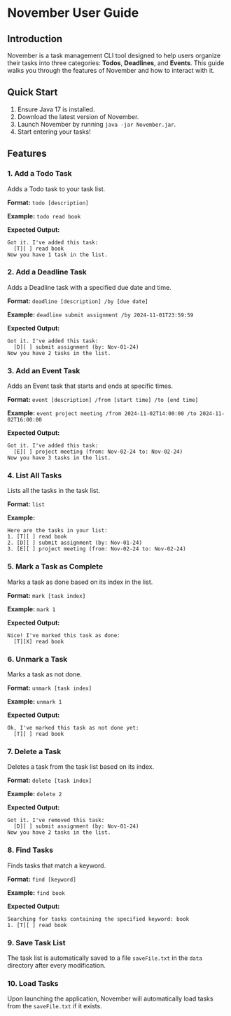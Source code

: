 # November User Guide

## Introduction
November is a task management CLI tool designed to help users organize their tasks into three categories: **Todos**, **Deadlines**, and **Events**. This guide walks you through the features of November and how to interact with it.

## Quick Start
1. Ensure Java 17 is installed.
2. Download the latest version of November.
3. Launch November by running `java -jar November.jar`.
4. Start entering your tasks!

## Features

### 1. Add a Todo Task
Adds a Todo task to your task list.

**Format:** `todo [description]`

**Example:** `todo read book`

**Expected Output:**
```
Got it. I've added this task:
  [T][ ] read book
Now you have 1 task in the list.
```

### 2. Add a Deadline Task
Adds a Deadline task with a specified due date and time.

**Format:** `deadline [description] /by [due date]`

**Example:** `deadline submit assignment /by 2024-11-01T23:59:59`

**Expected Output:**
```
Got it. I've added this task:
  [D][ ] submit assignment (by: Nov-01-24)
Now you have 2 tasks in the list.
```

### 3. Add an Event Task
Adds an Event task that starts and ends at specific times.

**Format:** `event [description] /from [start time] /to [end time]`

**Example:** `event project meeting /from 2024-11-02T14:00:00 /to 2024-11-02T16:00:00`

**Expected Output:**
```
Got it. I've added this task:
  [E][ ] project meeting (from: Nov-02-24 to: Nov-02-24)
Now you have 3 tasks in the list.
```

### 4. List All Tasks
Lists all the tasks in the task list.

**Format:** `list`

**Example:** 
```
Here are the tasks in your list:
1. [T][ ] read book
2. [D][ ] submit assignment (by: Nov-01-24)
3. [E][ ] project meeting (from: Nov-02-24 to: Nov-02-24)
```

### 5. Mark a Task as Complete
Marks a task as done based on its index in the list.

**Format:** `mark [task index]`

**Example:** `mark 1`

**Expected Output:**
```
Nice! I've marked this task as done:
  [T][X] read book
```

### 6. Unmark a Task
Marks a task as not done.

**Format:** `unmark [task index]`

**Example:** `unmark 1`

**Expected Output:**
```
Ok, I've marked this task as not done yet:
  [T][ ] read book
```

### 7. Delete a Task
Deletes a task from the task list based on its index.

**Format:** `delete [task index]`

**Example:** `delete 2`

**Expected Output:**
```
Got it. I've removed this task:
  [D][ ] submit assignment (by: Nov-01-24)
Now you have 2 tasks in the list.
```

### 8. Find Tasks
Finds tasks that match a keyword.

**Format:** `find [keyword]`

**Example:** `find book`

**Expected Output:**
```
Searching for tasks containing the specified keyword: book
1. [T][ ] read book
```

### 9. Save Task List
The task list is automatically saved to a file `saveFile.txt` in the `data` directory after every modification.

### 10. Load Tasks
Upon launching the application, November will automatically load tasks from the `saveFile.txt` if it exists.
